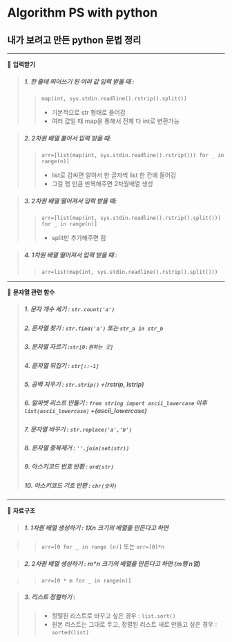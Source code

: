 Algorithm PS with python
=============
내가 보려고 만든 python 문법 정리
---------
---------------


📍 **입력받기**

> ##### 1. 한 줄에 띄어쓰기 된 여러 값 입력 받을 때 : 
 >>```map(int, sys.stdin.readline().rstrip().split())```
  >>+ 기본적으로 str 형태로 들어감 
 >>+ 여러 값일 때 map을 통해서 전체 다 int로 변환가능

> ##### 2. 2차원 배열 붙어서 입력 받을 때:
>> ```arr=[list(map(int, sys.stdin.readline().rstrip())) for _ in range(n)]```
>>  + list로 감싸면 알아서 한 글자씩 list 한 칸에 들어감
>>  + 그걸 행 만큼 반복해주면 2차월배열 생성

> ##### 3. 2차원 배열 떨어져서 입력 받을 때:
>> ```arr=[list(map(int, sys.stdin.readline().rstrip().split())) for _ in range(n)]```
>>  + split만 추가해주면 됨

>##### 4. 1차원 배열 떨어져서 입력 받을 때 : 
>> ```arr=list(map(int, sys.stdin.readline().rstrip().split()))```

---------------

📍 **문자열 관련 함수**

 >##### 1. 문자 개수 세기 : ```str.count('a')```
 >##### 2. 문자열 찾기 : ```str.find('a')``` 또는 ``` str_a in str_b ```
 >##### 3. 문자열 자르기 :```str[0:원하는 곳]```
 >##### 4. 문자열 뒤집기 : ```str[::-1]```
 >##### 5. 공백 지우기 : ```str.strip()```  +(rstrip, lstrip)
 >##### 6. 알파벳 리스트 만들기 : ```from string import ascii_lowercase``` 이후 ```list(ascii_lowercase)```   +(ascii_lowercase)
 >##### 7. 문자열 바꾸기 : ```str.replace('a','b')```
 >##### 8. 문자열 중복제거 : ```''.join(set(str))```
 >##### 9. 아스키코드 번호 반환 : ```ord(str)```
 >##### 10. 아스키코드 기호 반환 : ```chr(숫자)```

--------------
📍 **자료구조**

> ##### 1. 1차원 배열 생성하기 :  1Xn 크기의 배열을 만든다고 하면

>> ```arr=[0 for _ in range (n)]``` 또는 ```arr=[0]*n```

> ##### 2. 2차원 배열 생성하기 :  m*n 크기의 배열을 만든다고 하면 (m행 n열)

>>```arr=[0 * m for _ in range(n)]```

> ##### 3. 리스트 정렬하기 :
>> + 정렬된 리스트로 바꾸고 싶은 경우 : ```list.sort()```
>> + 원본 리스트는 그대로 두고, 정렬된 리스트 새로 만들고 싶은 경우 : ```sorted(list)```


